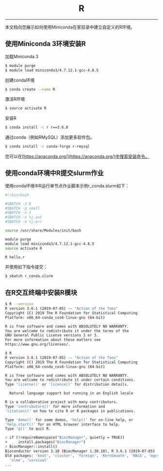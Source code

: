 # <center>R</center>

-----------

本文档向您展示如何使用Miniconda在家目录中建立自定义的R环境。

## 使用Miniconda 3环境安装R

加载Miniconda 3

```bash
$ module purge
$ module load miniconda3/4.7.12.1-gcc-4.8.5
```

创建conda环境

```bash
$ conda create --name R
```

激活R环境

```bash
$ source activate R
```

安装R

```bash
$ conda install -c r r==3.6.0
```

通过conda（例如RMySQL）添加更多软件包。

```bash
$ conda install -c conda-forge r-rmysql
```

您可以在[https://anaconda.org/](https://anaconda.org/)中搜索安装命令。

## 使用conda环境中R提交slurm作业

使用conda环境中R运行单节点作业脚本示例r_conda.slurm如下：

```bash
#!/bin/bash

#SBATCH -J R
#SBATCH -p small
#SBATCH -n 1
#SBATCH -o %j.out
#SBATCH -e %j.err

source /usr/share/Modules/init/bash

module purge
module load miniconda3/4.7.12.1-gcc-4.8.5
source activate R

R hello.r
```

并使用如下指令提交：

```bash
$ sbatch r_conda.slurm
```

## 在R交互终端中安装R模块
```bash
$ R --version
R version 3.6.1 (2019-07-05) -- "Action of the Toes"
Copyright (C) 2019 The R Foundation for Statistical Computing
Platform: x86_64-conda_cos6-linux-gnu (64-bit)

R is free software and comes with ABSOLUTELY NO WARRANTY.
You are welcome to redistribute it under the terms of the
GNU General Public License versions 2 or 3.
For more information about these matters see
https://www.gnu.org/licenses/.

$ R
R version 3.6.1 (2019-07-05) -- "Action of the Toes"
Copyright (C) 2019 The R Foundation for Statistical Computing
Platform: x86_64-conda_cos6-linux-gnu (64-bit)

R is free software and comes with ABSOLUTELY NO WARRANTY.
You are welcome to redistribute it under certain conditions.
Type 'license()' or 'licence()' for distribution details.

  Natural language support but running in an English locale

R is a collaborative project with many contributors.
Type 'contributors()' for more information and
'citation()' on how to cite R or R packages in publications.

Type 'demo()' for some demos, 'help()' for on-line help, or
'help.start()' for an HTML browser interface to help.
Type 'q()' to quit R.

> if (!requireNamespace("BiocManager", quietly = TRUE))
+     install.packages("BiocManager")
> BiocManager::install()
Bioconductor version 3.10 (BiocManager 1.30.10), R 3.6.1 (2019-07-05)
Old packages: 'boot', 'cluster', 'foreign', 'KernSmooth', 'MASS', 'mgcv',
  'nlme', 'survival'               
...
```
